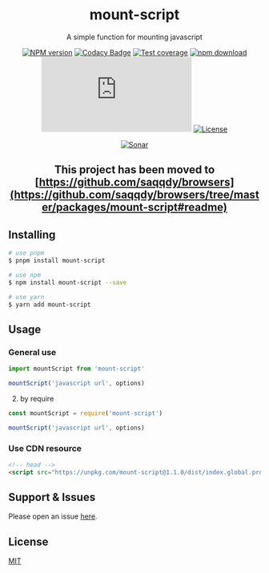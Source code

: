 <div style="text-align: center;" align="center">

# mount-script

A simple function for mounting javascript

[![NPM version][npm-image]][npm-url]
[![Codacy Badge][codacy-image]][codacy-url]
[![Test coverage][codecov-image]][codecov-url]
[![npm download][download-image]][download-url]
[![gzip][gzip-image]][gzip-url]
[![License][license-image]][license-url]

[![Sonar][sonar-image]][sonar-url]

</div>

<div style="text-align: center; margin-bottom: 20px;" align="center">

## This project has been moved to [https://github.com/saqqdy/browsers](https://github.com/saqqdy/browsers/tree/master/packages/mount-script#readme)

</div>

## Installing

```bash
# use pnpm
$ pnpm install mount-script

# use npm
$ npm install mount-script --save

# use yarn
$ yarn add mount-script
```

## Usage

### General use

```js
import mountScript from 'mount-script'

mountScript('javascript url', options)
```

2. by require

```js
const mountScript = require('mount-script')

mountScript('javascript url', options)
```

### Use CDN resource

```html
<!-- head -->
<script src="https://unpkg.com/mount-script@1.1.0/dist/index.global.prod.js"></script>
```

## Support & Issues

Please open an issue [here](https://github.com/saqqdy/mount-script/issues).

## License

[MIT](LICENSE)

[npm-image]: https://img.shields.io/npm/v/mount-script.svg?style=flat-square
[npm-url]: https://npmjs.org/package/mount-script
[codacy-image]: https://app.codacy.com/project/badge/Grade/f70d4880e4ad4f40aa970eb9ee9d0696
[codacy-url]: https://www.codacy.com/gh/saqqdy/mount-script/dashboard?utm_source=github.com&utm_medium=referral&utm_content=saqqdy/mount-script&utm_campaign=Badge_Grade
[codecov-image]: https://img.shields.io/codecov/c/github/saqqdy/mount-script.svg?style=flat-square
[codecov-url]: https://codecov.io/github/saqqdy/mount-script?branch=master
[download-image]: https://img.shields.io/npm/dm/mount-script.svg?style=flat-square
[download-url]: https://npmjs.org/package/mount-script
[gzip-image]: http://img.badgesize.io/https://unpkg.com/mount-script/dist/index.global.prod.js?compression=gzip&label=gzip%20size:%20JS
[gzip-url]: http://img.badgesize.io/https://unpkg.com/mount-script/dist/index.global.prod.js?compression=gzip&label=gzip%20size:%20JS
[license-image]: https://img.shields.io/badge/License-MIT-blue.svg
[license-url]: LICENSE
[sonar-image]: https://sonarcloud.io/api/project_badges/quality_gate?project=saqqdy_mount-script
[sonar-url]: https://sonarcloud.io/dashboard?id=saqqdy_mount-script
